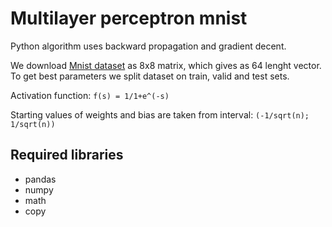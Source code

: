 # Multilayer perceptron mnist

Python algorithm uses backward propagation and gradient decent.


We download [Mnist dataset](https://en.wikipedia.org/wiki/MNIST_database) as 8x8 matrix, which gives as 64 lenght vector. To get best parameters we split dataset on train, valid and test sets.


Activation function: `f(s) = 1/1+e^(-s)`


Starting values of weights and bias are taken from interval:
`(-1/sqrt(n); 1/sqrt(n))`

## Required libraries
- pandas
- numpy
- math
- copy